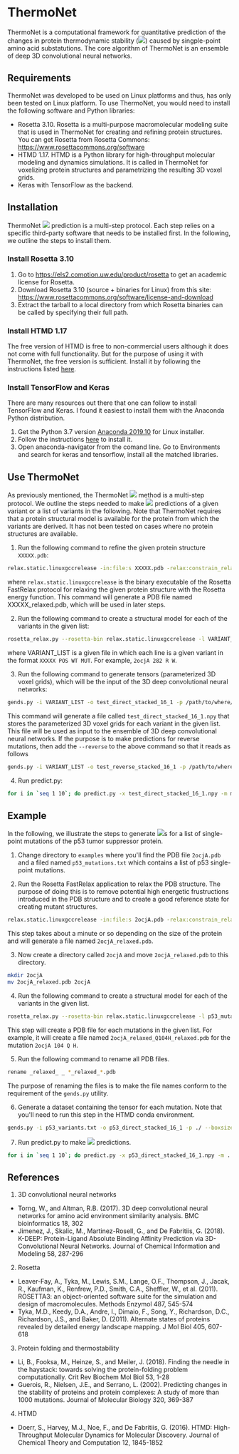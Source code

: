 # ThermoNet
ThermoNet is a computational framework for quantitative prediction of the changes in protein thermodynamic stability (<img src="https://render.githubusercontent.com/render/math?math=\Delta\Delta G">) caused by singple-point amino acid substatutions. The core algorithm of ThermoNet is an ensemble of deep 3D convolutional neural networks. 

## Requirements
ThermoNet was developed to be used on Linux platforms and thus, has only been tested on Linux platform. To use ThermoNet, you would need to install the following software and Python libraries:
  * Rosetta 3.10. Rosetta is a multi-purpose macromolecular modeling suite that is used in ThermoNet for creating and refining protein structures. You can get Rosetta from Rosetta Commons: https://www.rosettacommons.org/software
  * HTMD 1.17. HTMD is a Python library for high-throughput molecular modeling and dynamics simulations. It is called in ThermoNet for voxelizing protein structures and parametrizing the resulting 3D voxel grids.
  * Keras with TensorFlow as the backend.

## Installation
ThermoNet <img src="https://render.githubusercontent.com/render/math?math=\Delta\Delta G"> prediction is a multi-step protocol. Each step relies on a specific third-party software that needs to be installed first. In the following, we outline the steps to install them.

### Install Rosetta 3.10
1. Go to https://els2.comotion.uw.edu/product/rosetta to get an academic license for Rosetta.
2. Download Rosetta 3.10 (source + binaries for Linux) from this site: https://www.rosettacommons.org/software/license-and-download
3. Extract the tarball to a local directory from which Rosetta binaries can be called by specifying their full path.

### Install HTMD 1.17
The free version of HTMD is free to non-commercial users although it does not come with full functionality. But for the purpose of using it with ThermoNet, the free version is sufficient. Install it by following the instructions listed [here](https://software.acellera.com/install-htmd.html).

### Install TensorFlow and Keras
There are many resources out there that one can follow to install TensorFlow and Keras. I found it easiest to install them with the Anaconda Python distribution.
1. Get the Python 3.7 version [Anaconda 2019.10](https://www.anaconda.com/distribution/) for Linux installer. 
2. Follow the instructions [here](https://docs.anaconda.com/anaconda/install/linux/) to install it.
3. Open anaconda-navigator from the comand line. Go to Environments and search for keras and tensorflow, install all the matched libraries.

## Use ThermoNet
As previously mentioned, the ThermoNet <img src="https://render.githubusercontent.com/render/math?math=\Delta\Delta G"> method is a multi-step protocol. We outline the steps needed to make <img src="https://render.githubusercontent.com/render/math?math=\Delta\Delta G"> predictions of a given variant or a list of variants in the following. Note that ThermoNet requires that a protein structural model is available for the protein from which the variants are derived. It has not been tested on cases where no protein structures are available. 

1. Run the following command to refine the given protein structure `XXXXX.pdb`:
```bash
relax.static.linuxgccrelease -in:file:s XXXXX.pdb -relax:constrain_relax_to_start_coords -out:suffix _relaxed -out:no_nstruct_label -relax:ramp_constraints false
```
where `relax.static.linuxgccrelease` is the binary executable of the Rosetta FastRelax protocol for relaxing the given protein structure with the Rosetta energy function. This command will generate a PDB file named XXXXX_relaxed.pdb, which will be used in later steps.

2. Run the following command to create a structural model for each of the variants in the given list:
```bash
rosetta_relax.py --rosetta-bin relax.static.linuxgccrelease -l VARIANT_LIST --base-dir /path/to/where/all/XXXXX_relaxed.pdb/is/stored
```
where VARIANT_LIST is a given file in which each line is a given variant in the format `XXXXX POS WT MUT`. For example, `2ocjA 282 R W`.

3. Run the following command to generate tensors (parameterized 3D voxel grids), which will be the input of the 3D deep convolutional neural networks:
```bash
gends.py -i VARIANT_LIST -o test_direct_stacked_16_1 -p /path/to/where/all/XXXXX_relaxed.pdb/is/stored --boxsize 16 --voxelsize 1
```
This command will generate a file called `test_direct_stacked_16_1.npy` that stores the parameterized 3D voxel grids for each variant in the given list. This file will be used as input to the ensemble of 3D deep convolutional neural networks.
If the purpose is to make predictions for reverse mutations, then add the `--reverse` to the above command so that it reads as follows
```bash
gends.py -i VARIANT_LIST -o test_reverse_stacked_16_1 -p /path/to/where/all/XXXXX_relaxed.pdb/is/stored --boxsize 16 --voxelsize 1 --reverse
```

4. Run predict.py:
```bash
for i in `seq 1 10`; do predict.py -x test_direct_stacked_16_1.npy -m models/ThermoNet_ensemble_member_${i}.h5 -o test_predictions_${i}.txt; done
```

## Example
In the following, we illustrate the steps to generate <img src="https://render.githubusercontent.com/render/math?math=\Delta\Delta G">s for a list of single-point mutations of the p53 tumor suppressor protein. 
1. Change directory to `examples` where you'll find the PDB file `2ocjA.pdb` and a filed named `p53_mutations.txt` which contains a list of p53 single-point mutations.

2. Run the Rosetta FastRelax application to relax the PDB structure. The purpose of doing this is to remove potential high energetic frustructions introduced in the PDB structure and to create a good reference state for creating mutant structures.
```bash
relax.static.linuxgccrelease -in:file:s 2ocjA.pdb -relax:constrain_relax_to_start_coords -out:suffix _relaxed -out:no_nstruct_label -relax:ramp_constraints false
```
This step takes about a minute or so depending on the size of the protein and will generate a file named `2ocjA_relaxed.pdb`.

3. Now create a directory called `2ocjA` and move `2ocjA_relaxed.pdb` to this directory.
```bash
mkdir 2ocjA
mv 2ocjA_relaxed.pdb 2ocjA
```

4. Run the following command to create a structural model for each of the variants in the given list.
```bash
rosetta_relax.py --rosetta-bin relax.static.linuxgccrelease -l p53_mutations.txt --base-dir ./
```
This step will create a PDB file for each mutations in the given list. For example, it will create a file named `2ocjA_relaxed_Q104H_relaxed.pdb` for the mutation `2ocjA 104 Q H`.

5. Run the following command to rename all PDB files.
```bash
rename _relaxed_ _ *_relaxed_*.pdb
```
The purpose of renaming the files is to make the file names conform to the requirement of the `gends.py` utility.

6. Generate a dataset containing the tensor for each mutation. Note that you'll need to run this step in the HTMD conda environment.
```bash
gends.py -i p53_variants.txt -o p53_direct_stacked_16_1 -p ./ --boxsize 16 --voxelsize 16 --direct
```

7. Run predict.py to make <img src="https://render.githubusercontent.com/render/math?math=\Delta\Delta G"> predictions.
```bash
for i in `seq 1 10`; do predict.py -x p53_direct_stacked_16_1.npy -m ../models/ThermoNet_ensemble_member_${i}.h5 -o p53_predictions_${i}.txt; done
```
## References
  1. 3D convolutional neural networks
  * Torng, W., and Altman, R.B. (2017). 3D deep convolutional neural networks for amino acid environment similarity analysis. BMC bioinformatics 18, 302
  * Jimenez, J., Skalic, M., Martinez-Rosell, G., and De Fabritiis, G. (2018). K-DEEP: Protein-Ligand Absolute Binding Affinity Prediction via 3D-Convolutional Neural Networks. Journal of Chemical Information and Modeling 58, 287-296 
  2. Rosetta
  * Leaver-Fay, A., Tyka, M., Lewis, S.M., Lange, O.F., Thompson, J., Jacak, R., Kaufman, K., Renfrew, P.D., Smith, C.A., Sheffler, W., et al. (2011). ROSETTA3: an object-oriented software suite for the simulation and design of macromolecules. Methods Enzymol 487, 545-574
  * Tyka, M.D., Keedy, D.A., Andre, I., Dimaio, F., Song, Y., Richardson, D.C., Richardson, J.S., and Baker, D. (2011). Alternate states of proteins revealed by detailed energy landscape mapping. J Mol Biol 405, 607-618
  3. Protein folding and thermostability
  * Li, B., Fooksa, M., Heinze, S., and Meiler, J. (2018). Finding the needle in the haystack: towards solving the protein-folding problem computationally. Crit Rev Biochem Mol Biol 53, 1-28 
  * Guerois, R., Nielsen, J.E., and Serrano, L. (2002). Predicting changes in the stability of proteins and protein complexes: A study of more than 1000 mutations. Journal of Molecular Biology 320, 369-387
  4. HTMD
  * Doerr, S., Harvey, M.J., Noe, F., and De Fabritiis, G. (2016). HTMD: High-Throughput Molecular Dynamics for Molecular Discovery. Journal of Chemical Theory and Computation 12, 1845-1852
